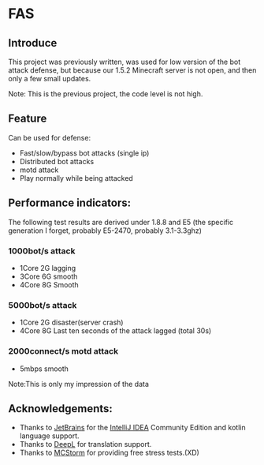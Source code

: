# FAS

## Introduce

This project was previously written, was used for low version of the bot attack defense, but because our 1.5.2 Minecraft
server is not open, and then only a few small updates.

Note: This is the previous project, the code level is not high.

## Feature

Can be used for defense:

- Fast/slow/bypass bot attacks (single ip)
- Distributed bot attacks
- motd attack
- Play normally while being attacked

## Performance indicators:

The following test results are derived under 1.8.8 and E5 (the specific generation I forget, probably E5-2470, probably
3.1-3.3ghz)

### 1000bot/s attack

- 1Core 2G lagging
- 3Core 6G smooth
- 4Core 8G Smooth

### 5000bot/s attack

- 1Core 2G disaster(server crash)
- 4Core 8G Last ten seconds of the attack lagged (total 30s)

### 2000connect/s motd attack

- 5mbps smooth

Note:This is only my impression of the data

## Acknowledgements:

- Thanks to [JetBrains](https://www.jetbrains.com/) for the [IntelliJ IDEA](https://www.jetbrains.com/idea/download/)
  Community Edition and kotlin language support.
- Thanks to [DeepL](https://www.deepl.com/) for translation support.
- Thanks to [MCStorm](https://mcstorm.io/) for providing free stress tests.(XD)